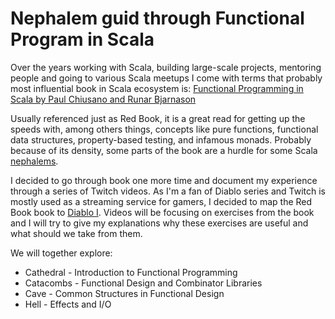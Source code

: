 # Nephalem guid through Functional Program in Scala

Over the years working with Scala, building large-scale projects, mentoring people and going to various Scala meetups I come with terms that probably most influential book in Scala ecosystem is: [Functional Programming in Scala by Paul Chiusano and Runar Bjarnason](https://www.manning.com/books/functional-programming-in-scala)

Usually referenced just as Red Book, it is a great read for getting up the speeds with, among others things, concepts like pure functions, functional data structures, property-based testing, and infamous monads. Probably because of its density, some parts of the book are a hurdle for some Scala [nephalems](http://diablo.wikia.com/wiki/Nephalem). 

I decided to go through book one more time and document my experience through a series of Twitch videos. As I'm a fan of Diablo series and Twitch is mostly used as a streaming service for gamers, I decided to map the Red Book book to [Diablo I](https://diablo.gamepedia.com/Diablo_Wiki). Videos will be focusing on exercises from the book and I will try to give my explanations why these exercises are useful and what should we take from them.

We will together explore:

- Cathedral - Introduction to Functional Programming
- Catacombs - Functional Design and Combinator Libraries
- Cave - Common Structures in Functional Design
- Hell - Effects and I/O




